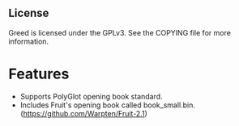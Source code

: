License
-------
Greed is licensed under the GPLv3. See the COPYING file for more information.

Features
========
 - Supports PolyGlot opening book standard.
 - Includes Fruit's opening book called book_small.bin. (https://github.com/Warpten/Fruit-2.1)